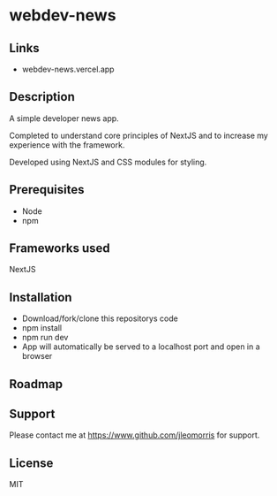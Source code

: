 # webdev-news

## Links
* webdev-news.vercel.app

## Description
<p>A simple developer news app.</p>
<p>Completed to understand core principles of NextJS and to increase my experience with the framework.</p>
<p>Developed using NextJS and CSS modules for styling.</p>

## Prerequisites
<ul>
  <li>Node</li>
  <li>npm</li>
</ul>

## Frameworks used
NextJS

## Installation
<ul>
  <li>Download/fork/clone this repositorys code</li>
  <li>npm install</li>
  <li>npm run dev</li>
  <li>App will automatically be served to a localhost port and open in a browser</li>
</ul>

## Roadmap
<!-- <ol>
  <li>Tablet responsive design</li>
  <li>Mobile responsive design</li>
</ol> -->

## Support
Please contact me at https://www.github.com/jleomorris for support.

## License
MIT
